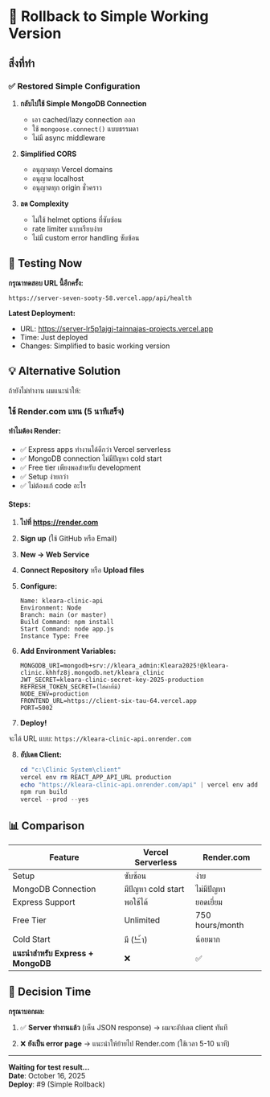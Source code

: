 # 🔄 Rollback to Simple Working Version

## สิ่งที่ทำ

### ✅ Restored Simple Configuration

1. **กลับไปใช้ Simple MongoDB Connection**
   - เอา cached/lazy connection ออก
   - ใช้ `mongoose.connect()` แบบธรรมดา
   - ไม่มี async middleware

2. **Simplified CORS**
   - อนุญาตทุก Vercel domains
   - อนุญาต localhost
   - อนุญาตทุก origin ชั่วคราว

3. **ลด Complexity**
   - ไม่ใช้ helmet options ที่ซับซ้อน
   - rate limiter แบบเรียบง่าย
   - ไม่มี custom error handling ซับซ้อน

## 🧪 Testing Now

**กรุณาทดสอบ URL นี้อีกครั้ง:**
```
https://server-seven-sooty-58.vercel.app/api/health
```

**Latest Deployment:**
- URL: https://server-lr5p1ajgj-tainnajas-projects.vercel.app
- Time: Just deployed
- Changes: Simplified to basic working version

## 💡 Alternative Solution

ถ้ายังไม่ทำงาน ผมแนะนำให้:

### **ใช้ Render.com แทน** (5 นาทีเสร็จ)

#### ทำไมต้อง Render:
- ✅ Express apps ทำงานได้ดีกว่า Vercel serverless
- ✅ MongoDB connection ไม่มีปัญหา cold start
- ✅ Free tier เพียงพอสำหรับ development
- ✅ Setup ง่ายกว่า
- ✅ ไม่ต้องแก้ code อะไร

#### Steps:

1. **ไปที่ https://render.com**
2. **Sign up** (ใช้ GitHub หรือ Email)
3. **New → Web Service**
4. **Connect Repository** หรือ **Upload files**
5. **Configure:**
   ```
   Name: kleara-clinic-api
   Environment: Node
   Branch: main (or master)
   Build Command: npm install
   Start Command: node app.js
   Instance Type: Free
   ```

6. **Add Environment Variables:**
   ```
   MONGODB_URI=mongodb+srv://kleara_admin:Kleara2025!@kleara-clinic.khhfz8j.mongodb.net/kleara_clinic
   JWT_SECRET=kleara-clinic-secret-key-2025-production
   REFRESH_TOKEN_SECRET=(ใส่ค่าที่มี)
   NODE_ENV=production
   FRONTEND_URL=https://client-six-tau-64.vercel.app
   PORT=5002
   ```

7. **Deploy!**

จะได้ URL แบบ: `https://kleara-clinic-api.onrender.com`

8. **อัปเดต Client:**
   ```powershell
   cd "c:\Clinic System\client"
   vercel env rm REACT_APP_API_URL production
   echo "https://kleara-clinic-api.onrender.com/api" | vercel env add REACT_APP_API_URL production
   npm run build
   vercel --prod --yes
   ```

## 📊 Comparison

| Feature | Vercel Serverless | Render.com |
|---------|-------------------|------------|
| Setup | ซับซ้อน | ง่าย |
| MongoDB Connection | มีปัญหา cold start | ไม่มีปัญหา |
| Express Support | พอใช้ได้ | ยอดเยี่ยม |
| Free Tier | Unlimited | 750 hours/month |
| Cold Start | มี (느้า) | น้อยมาก |
| **แนะนำสำหรับ Express + MongoDB** | ❌ | ✅ |

## 🎯 Decision Time

**กรุณาบอกผล:**

1. ✅ **Server ทำงานแล้ว** (เห็น JSON response)
   → ผมจะอัปเดต client ทันที

2. ❌ **ยังเป็น error page**
   → แนะนำให้ย้ายไป Render.com (ใช้เวลา 5-10 นาที)

---

**Waiting for test result...**  
**Date**: October 16, 2025  
**Deploy**: #9 (Simple Rollback)
